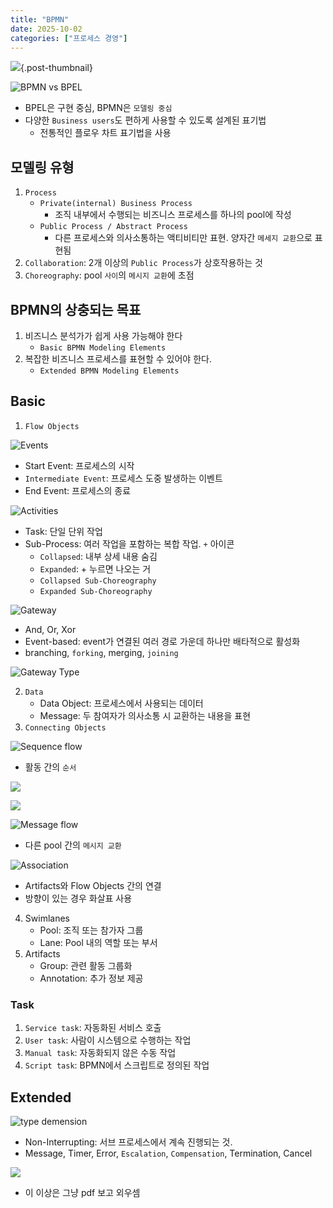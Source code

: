 ```yaml
---
title: "BPMN"
date: 2025-10-02
categories: ["프로세스 경영"]
---
```


![](/img/stat-thumb.jpg){.post-thumbnail}

![BPMN vs BPEL](img/2025-10-17-21-49-34.png)

- BPEL은 구현 중심, BPMN은 `모델링 중심`
- 다양한 `Business users`도 편하게 사용할 수 있도록 설계된 표기법
    - 전통적인 플로우 차트 표기법을 사용

## 모델링 유형

1. `Process`
    - `Private(internal) Business Process`
        - 조직 내부에서 수행되는 비즈니스 프로세스를 하나의 pool에 작성
    - `Public Process / Abstract Process`
        - 다른 프로세스와 의사소통하는 액티비티만 표현. 양자간 `메세지 교환`으로 표현됨
2. `Collaboration`: 2개 이상의 `Public Process`가 상호작용하는 것
3. `Choreography`: pool `사이`의 `메시지 교환`에 초점

## BPMN의 상충되는 목표

1. 비즈니스 분석가가 쉽게 사용 가능해야 한다
    - `Basic BPMN Modeling Elements`
2. 복잡한 비즈니스 프로세스를 표현할 수 있어야 한다.
    - `Extended BPMN Modeling Elements`

## Basic

1. `Flow Objects`

![Events](img/2025-10-17-22-06-45.png)

- Start Event: 프로세스의 시작
- `Intermediate Event`: 프로세스 도중 발생하는 이벤트
- End Event: 프로세스의 종료

![Activities](img/2025-10-17-22-07-55.png)
- Task: 단일 단위 작업
- Sub-Process: 여러 작업을 포함하는 복합 작업. `+` 아이콘
    - `Collapsed`: 내부 상세 내용 숨김
    - `Expanded`: + 누르면 나오는 거
    - `Collapsed Sub-Choreography`
    - `Expanded Sub-Choreography`

![Gateway](img/2025-10-17-22-08-07.png)
- And, Or, Xor
- Event-based: event가 연결된 여러 경로 가운데 하나만 배타적으로 활성화
- branching, `forking`, merging, `joining`

![Gateway Type](img/2025-10-18-19-31-18.png)

2. `Data`
    - Data Object: 프로세스에서 사용되는 데이터
    - Message: 두 참여자가 의사소통 시 교환하는 내용을 표현
3. `Connecting Objects`

![Sequence flow](img/2025-10-17-22-11-11.png)
- 활동 간의 `순서`

![](img/2025-10-18-19-33-52.png)

![](img/2025-10-18-19-36-34.png)

![Message flow](img/2025-10-17-22-11-50.png)
- 다른 pool 간의 `메시지 교환`

![Association](img/2025-10-17-22-13-10.png)
- Artifacts와 Flow Objects 간의 연결
- 방향이 있는 경우 화살표 사용

4. Swimlanes
    - Pool: 조직 또는 참가자 그룹
    - Lane: Pool 내의 역할 또는 부서
5. Artifacts
    - Group: 관련 활동 그룹화
    - Annotation: 추가 정보 제공

### Task

1. `Service task`: 자동화된 서비스 호출
2. `User task`: 사람이 시스템으로 수행하는 작업
3. `Manual task`: 자동화되지 않은 수동 작업
4. `Script task`: BPMN에서 스크립트로 정의된 작업

## Extended

![type demension](img/2025-10-18-19-21-04.png)

- Non-Interrupting: 서브 프로세스에서 계속 진행되는 것.
- Message, Timer, Error, `Escalation`, `Compensation`, Termination, Cancel

![](img/2025-10-18-19-25-53.png)

- 이 이상은 그냥 pdf 보고 외우셈
